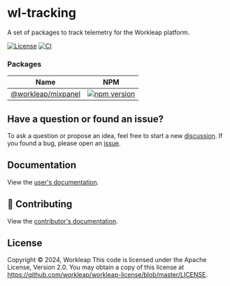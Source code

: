 # wl-tracking

A set of packages to track telemetry for the Workleap platform.

[![License](https://img.shields.io/badge/License-Apache_2.0-blue.svg)](./LICENSE)
[![CI](https://github.com/workleap/wl-squide/actions/workflows/ci.yml/badge.svg)](https://github.com/workleap/wl-tracking/actions/workflows/ci.yml)

### Packages

| Name | NPM |
| --- | --- |
| [@workleap/mixpanel](packages/mixpanel/README.md) | [![npm version](https://img.shields.io/npm/v/@workleap/mixpanel)](https://www.npmjs.com/package/@workleap/mixpabel) |

## Have a question or found an issue?

To ask a question or propose an idea, feel free to start a new [discussion](https://github.com/workleap/wl-tracking/discussions). If you found a bug, please open an [issue](https://github.com/workleap/wl-tracking/issues).

## Documentation

View the [user's documentation](https://workleap.github.io/wl-tracking/).

## 🤝 Contributing

View the [contributor's documentation](./CONTRIBUTING.md).

## License

Copyright © 2024, Workleap This code is licensed under the Apache License, Version 2.0. You may obtain a copy of this license at https://github.com/workleap/workleap-license/blob/master/LICENSE.


